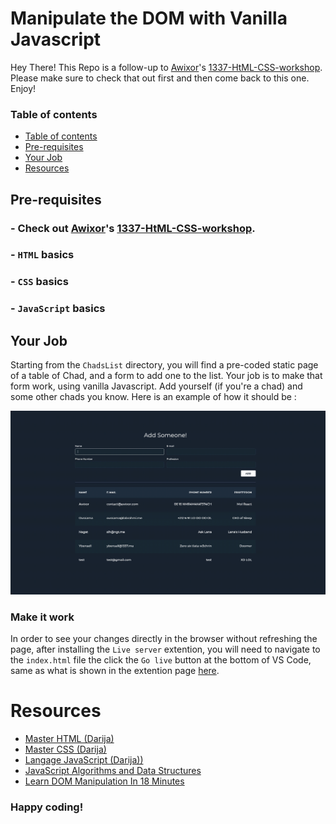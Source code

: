 <h1>Manipulate the DOM with Vanilla Javascript</h1>

Hey There! This Repo is a follow-up to [Awixor](https://github.com/AWIXOR)'s [1337-HtML-CSS-workshop](https://github.com/AWIXOR/1337-HtML-CSS-workshop). Please make sure to check that out first and then come back to this one. Enjoy!

### Table of contents
- [Table of contents](#table-of-contents)
- [Pre-requisites](#pre-requisites)
- [Your Job](#your-job)
- [Resources](#resources)

## Pre-requisites
### - Check out [Awixor](https://github.com/AWIXOR)'s [1337-HtML-CSS-workshop](https://github.com/AWIXOR/1337-HtML-CSS-workshop).
### - `HTML` basics
### - `CSS` basics
### - `JavaScript` basics

## Your Job
Starting from the `ChadsList` directory, you will find a pre-coded static page of a table of Chad, and a form to add one to the list. Your job is to make that form work, using vanilla Javascript. Add yourself (if you're a chad) and some other chads you know. Here is an example of how it should be :

![Demo of ChadsList](./demo.gif)

### Make it work
In order to see your changes directly in the browser without refreshing the page, after installing the `Live server` extention, you will need to navigate to the `index.html` file the click the `Go live` button at the bottom of VS Code, same as what is shown in the extention page [here](https://marketplace.visualstudio.com/items?itemName=ritwickdey.LiveServer).

# Resources
- [Master HTML (Darija)](https://www.youtube.com/c/ZiroToHero/playlists?view=50&sort=dd&shelf_id=1)
- [Master CSS (Darija)](https://www.youtube.com/c/ZiroToHero/playlists?view=50&sort=dd&shelf_id=2)
- [Langage JavaScript (Darija))](https://www.youtube.com/watch?v=S_GiSrBBC_Y&list=PLZgKgfug7rBvPEr-ph51Ul0tmDWKmjlLI)
- [JavaScript Algorithms and Data Structures](https://www.freecodecamp.org/learn/javascript-algorithms-and-data-structures/)
- [Learn DOM Manipulation In 18 Minutes](https://www.youtube.com/watch?v=y17RuWkWdn8)

<h3>Happy coding!</h3>
